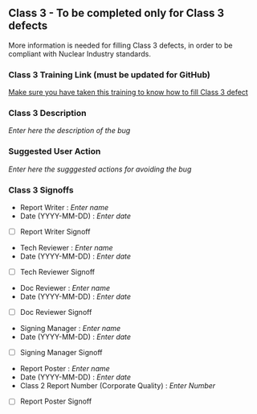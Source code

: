 ## Class 3 - To be completed only for **Class 3 defects**
More information is needed for filling Class 3 defects, in order to be compliant with Nuclear Industry standards.

### Class 3 Training Link (must be updated for GitHub)
[Make sure you have taken this training to know how to fill Class 3 defect](https://ansys.sharepoint.com/sites/QualitySystemTraining/SitePages/Class-3-Defect-Training.aspx)

### Class 3 Description
_Enter here the description of the bug_

### Suggested User Action
_Enter here the sugggested actions for avoiding the bug_

### Class 3 Signoffs 
- Report Writer : _Enter name_
- Date (YYYY-MM-DD) : _Enter date_
- [ ] Report Writer Signoff

- Tech Reviewer : _Enter name_
- Date (YYYY-MM-DD) : _Enter date_
- [ ] Tech Reviewer Signoff

- Doc Reviewer : _Enter name_
- Date (YYYY-MM-DD) : _Enter date_
- [ ] Doc Reviewer Signoff

- Signing Manager : _Enter name_
- Date (YYYY-MM-DD) : _Enter date_
- [ ] Signing Manager Signoff

- Report Poster : _Enter name_
- Date (YYYY-MM-DD) : _Enter date_
- Class 2 Report Number (Corporate Quality) : _Enter Number_
- [ ] Report Poster Signoff